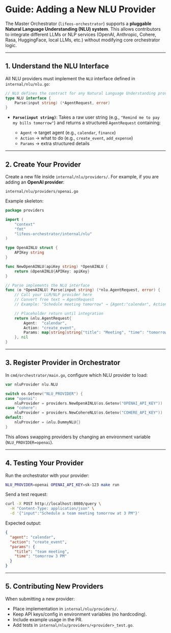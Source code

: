 # Guide: Adding a New NLU Provider

The Master Orchestrator (`lifeos-orchestrator`) supports a **pluggable Natural Language Understanding (NLU) system**.
This allows contributors to integrate different LLMs or NLP services (OpenAI, Anthropic, Cohere, Rasa, HuggingFace, local LLMs, etc.) without modifying core orchestrator logic.

---

## 1. Understand the NLU Interface

All NLU providers must implement the `NLU` interface defined in `internal/nlu/nlu.go`:

```go
// NLU defines the contract for any Natural Language Understanding provider
type NLU interface {
    Parse(input string) (*AgentRequest, error)
}
```

* **`Parse(input string)`**: Takes a raw user string (e.g., `"Remind me to pay my bills tomorrow"`) and returns a structured `AgentRequest` containing:

  * `Agent` → target agent (e.g., `calendar`, `finance`)
  * `Action` → what to do (e.g., `create_event`, `add_expense`)
  * `Params` → extra structured details

---

## 2. Create Your Provider

Create a new file inside `internal/nlu/providers/`.
For example, if you are adding an **OpenAI provider**:

```
internal/nlu/providers/openai.go
```

Example skeleton:

```go
package providers

import (
    "context"
    "fmt"
    "lifeos-orchestrator/internal/nlu"
)

type OpenAINLU struct {
    APIKey string
}

func NewOpenAINLU(apiKey string) *OpenAINLU {
    return &OpenAINLU{APIKey: apiKey}
}

// Parse implements the NLU interface
func (o *OpenAINLU) Parse(input string) (*nlu.AgentRequest, error) {
    // Call your LLM/NLP provider here
    // Convert free text → AgentRequest
    // Example: "Schedule meeting tomorrow" → {Agent:"calendar", Action:"create_event", Params:{...}}

    // Placeholder return until integration
    return &nlu.AgentRequest{
        Agent:  "calendar",
        Action: "create_event",
        Params: map[string]string{"title": "Meeting", "time": "tomorrow"},
    }, nil
}
```

---

## 3. Register Provider in Orchestrator

In `cmd/orchestrator/main.go`, configure which NLU provider to load:

```go
var nluProvider nlu.NLU

switch os.Getenv("NLU_PROVIDER") {
case "openai":
    nluProvider = providers.NewOpenAINLU(os.Getenv("OPENAI_API_KEY"))
case "cohere":
    nluProvider = providers.NewCohereNLU(os.Getenv("COHERE_API_KEY"))
default:
    nluProvider = &nlu.DummyNLU{}
}
```

This allows swapping providers by changing an environment variable (`NLU_PROVIDER=openai`).

---

## 4. Testing Your Provider

Run the orchestrator with your provider:

```bash
NLU_PROVIDER=openai OPENAI_API_KEY=sk-123 make run
```

Send a test request:

```bash
curl -X POST http://localhost:8080/query \
  -H "Content-Type: application/json" \
  -d '{"input":"Schedule a team meeting tomorrow at 3 PM"}'
```

Expected output:

```json
{
  "agent": "calendar",
  "action": "create_event",
  "params": {
    "title": "team meeting",
    "time": "tomorrow 3 PM"
  }
}
```

---

## 5. Contributing New Providers

When submitting a new provider:

* Place implementation in `internal/nlu/providers/`.
* Keep API keys/config in environment variables (no hardcoding).
* Include example usage in the PR.
* Add tests in `internal/nlu/providers/<provider>_test.go`.


